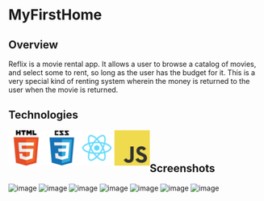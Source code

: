 # MyFirstHome
## Overview
Reflix is a movie rental app. It allows a user to browse a catalog of movies, and select some to rent, so long as the user has the budget for it. This is a very special kind of renting system wherein the money is returned to the user when the movie is returned.

## Technologies
<img align="left" alt="HTML" width="70px" src="https://raw.githubusercontent.com/github/explore/80688e429a7d4ef2fca1e82350fe8e3517d3494d/topics/html/html.png" />

<img align="left" alt="CSS" width="70px" src="https://raw.githubusercontent.com/github/explore/80688e429a7d4ef2fca1e82350fe8e3517d3494d/topics/css/css.png" />

<img align="left" alt="react" width="70px" src="https://raw.githubusercontent.com/github/explore/80688e429a7d4ef2fca1e82350fe8e3517d3494d/topics/react/react.png" />

<img align="left" alt="javascript" width="70px" src="https://raw.githubusercontent.com/github/explore/80688e429a7d4ef2fca1e82350fe8e3517d3494d/topics/javascript/javascript.png" />

<br />
<br />

## Screenshots
![image](https://user-images.githubusercontent.com/88106495/201089438-2552155a-75ab-422e-bfe5-4a56d23a6c40.png)
![image](https://user-images.githubusercontent.com/88106495/201089598-591d7c6f-ba11-4ecc-a0ea-79ef3dfa9209.png)
![image](https://user-images.githubusercontent.com/88106495/201089930-53215335-c222-4473-8456-5032078a9980.png)
![image](https://user-images.githubusercontent.com/88106495/201089655-7b120781-0a79-4b8d-a7fe-7a3cc0d168ff.png)
![image](https://user-images.githubusercontent.com/88106495/201089748-a8c1930b-a707-43a4-a536-4486836872c5.png)
![image](https://user-images.githubusercontent.com/88106495/201089786-db22a38b-91c5-4b7b-8adf-62584a5df9d4.png)
![image](https://user-images.githubusercontent.com/88106495/201089830-94304018-9140-4c83-b06c-c9af03f9d6c3.png)
